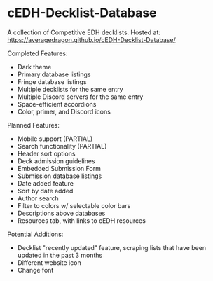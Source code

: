 # cEDH-Decklist-Database
A collection of Competitive EDH decklists.
Hosted at: https://averagedragon.github.io/cEDH-Decklist-Database/

Completed Features:
- Dark theme
- Primary database listings
- Fringe database listings
- Multiple decklists for the same entry
- Multiple Discord servers for the same entry
- Space-efficient accordions
- Color, primer, and Discord icons

Planned Features:
- Mobile support (PARTIAL)
- Search functionality (PARTIAL)
- Header sort options
- Deck admission guidelines
- Embedded Submission Form
- Submission database listings
- Date added feature
- Sort by date added
- Author search
- Filter to colors w/ selectable color bars
- Descriptions above databases
- Resources tab, with links to cEDH resources

Potential Additions:
- Decklist "recently updated" feature, scraping lists that have been updated in the past 3 months
- Different website icon
- Change font
